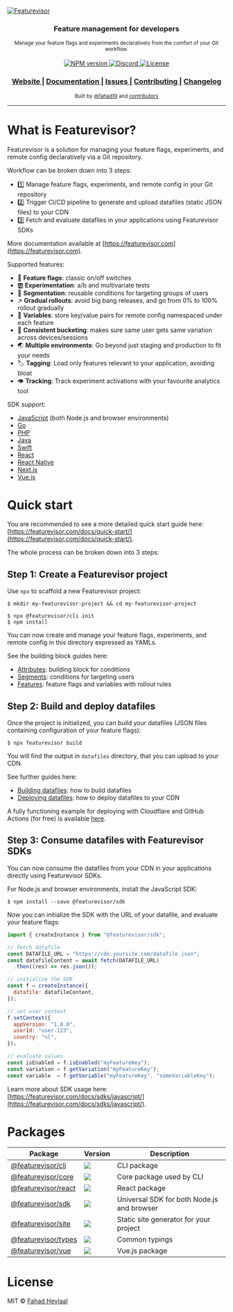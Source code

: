 [![Featurevisor](./assets/banner-bordered.png)](https://featurevisor.com)

<div align="center">
  <h3><strong>Feature management for developers</strong></h3>
</div>

<div align="center">
  <small>Manage your feature flags and experiments declaratively from the comfort of your Git workflow.</small>
</div>

<br />

<div align="center">
  <!-- NPM version -->
  <a href="https://npmjs.org/package/@featurevisor/cli">
    <img src="https://img.shields.io/npm/v/@featurevisor/cli.svg"
      alt="NPM version" />
  </a>
  <!-- Discord -->
  <a href="https://discord.gg/8Ka6KZUCX4">
    <img src="https://img.shields.io/discord/1141123659663147008?color=7289DA&logo=discord&logoColor=white"
      alt="Discord" />
  </a>
  <!-- License -->
  <a href="./LICENSE">
    <img src="https://img.shields.io/npm/l/@featurevisor/sdk.svg"
      alt="License" />
  </a>
</div>

<div align="center">
  <h3>
    <a href="https://featurevisor.com">
      Website
    </a>
    <span> | </span>
    <a href="https://featurevisor.com/docs">
      Documentation
    </a>
    <span> | </span>
    <a href="https://github.com/featurevisor/featurevisor/issues">
      Issues
    </a>
    <span> | </span>
    <a href="https://featurevisor.com/docs/contributing">
      Contributing
    </a>
    <span> | </span>
    <a href="https://github.com/featurevisor/featurevisor/blob/main/CHANGELOG.md">
      Changelog
    </a>
  </h3>
</div>

<div align="center">
  <sub>Built by
  <a href="https://twitter.com/fahad19">@fahad19</a> and
  <a href="https://github.com/featurevisor/featurevisor/graphs/contributors">
    contributors
  </a>
</div>

---

# What is Featurevisor?

Featurevisor is a solution for managing your feature flags, experiments, and remote config declaratively via a Git repository.

Workflow can be broken down into 3 steps:

- 1️⃣ Manage feature flags, experiments, and remote config in your Git repository
- 2️⃣ Trigger CI/CD pipeline to generate and upload datafiles (static JSON files) to your CDN
- 3️⃣ Fetch and evaluate datafiles in your applications using Featurevisor SDKs

More documentation available at [https://featurevisor.com](https://featurevisor.com).

Supported features:

- 🚩 **Feature flags**: classic on/off switches
- 🆎 **Experimentation**: a/b and multivariate tests
- 👥 **Segmentation**: reusable conditions for targeting groups of users
- ↗️ **Gradual rollouts**: avoid big bang releases, and go from 0% to 100% rollout gradually
- 🔧 **Variables**: store key/value pairs for remote config namespaced under each feature
- 🎯 **Consistent bucketing**: makes sure same user gets same variation across devices/sessions
- 🌏 **Multiple environments**: Go beyond just staging and production to fit your needs
- 🏷️ **Tagging**: Load only features relevant to your application, avoiding bloat
- 👁️ **Tracking**: Track experiment activations with your favourite analytics tool

SDK support:

- [JavaScript](https://featurevisor.com/docs/sdks/javascript) (both Node.js and browser environments)
- [Go](https://featurevisor.com/docs/sdks/go/)
- [PHP](https://featurevisor.com/docs/sdks/php/)
- [Java](https://featurevisor.com/docs/sdks/java/)
- [Swift](https://featurevisor.com/docs/sdks/swift/)
- [React](https://featurevisor.com/docs/react/)
- [React Native](https://featurevisor.com/docs/react-native/)
- [Next.js](https://featurevisor.com/docs/frameworks/nextjs/)
- [Vue.js](https://featurevisor.com/docs/vue/)

# Quick start

You are recommended to see a more detailed quick start guide here: [https://featurevisor.com/docs/quick-start/](https://featurevisor.com/docs/quick-start/).

The whole process can be broken down into 3 steps:

## Step 1: Create a Featurevisor project

Use `npx` to scaffold a new Featurevisor project:

```
$ mkdir my-featurevisor-project && cd my-featurevisor-project

$ npx @featurevisor/cli init
$ npm install
```

You can now create and manage your feature flags, experiments, and remote config in this directory expressed as YAMLs.

See the building block guides here:

- [Attributes](https://featurevisor.com/docs/attributes/): building block for conditions
- [Segments](https://featurevisor.com/docs/segments/): conditions for targeting users
- [Features](https://featurevisor.com/docs/features/): feature flags and variables with rollout rules

## Step 2: Build and deploy datafiles

Once the project is initialized, you can build your datafiles (JSON files containing configuration of your feature flags):

```
$ npx featurevisor build
```

You will find the output in `datafiles` directory, that you can upload to your CDN.

See further guides here:

- [Building datafiles](https://featurevisor.com/docs/building-datafiles/): how to build datafiles
- [Deploying datafiles](https://featurevisor.com/docs/deployment/): how to deploy datafiles to your CDN

A fully functioning example for deploying with Cloudflare and GitHub Actions (for free) is available [here](https://featurevisor.com/docs/integrations/cloudflare-pages/).

## Step 3: Consume datafiles with Featurevisor SDKs

You can now consume the datafiles from your CDN in your applications directly using Featurevisor SDKs.

For Node.js and browser environments, install the JavaScript SDK:

```
$ npm install --save @featurevisor/sdk
```

Now you can initialize the SDK with the URL of your datafile, and evaluate your feature flags:

```js
import { createInstance } from "@featurevisor/sdk";

// fetch datafile
const DATAFILE_URL = "https://cdn.yoursite.com/datafile.json";
const datafileContent = await fetch(DATAFILE_URL)
  .then((res) => res.json());

// initialize the SDK
const f = createInstance({
  datafile: datafileContent,
});

// set user context
f.setContext({
  appVersion: "1.0.0",
  userId: "user-123",
  country: "nl",
});

// evaluate values
const isEnabled = f.isEnabled("myFeatureKey");
const variation = f.getVariation("myFeatureKey");
const variable  = f.getVariable("myFeatureKey", "someVariableKey");
```

Learn more about SDK usage here: [https://featurevisor.com/docs/sdks/javascript/](https://featurevisor.com/docs/sdks/javascript/).

# Packages

| Package                                 | Version                                                            | Description                                |
| --------------------------------------- | ------------------------------------------------------------------ | ------------------------------------------ |
| [@featurevisor/cli](./packages/cli)     | <img src="https://img.shields.io/npm/v/@featurevisor/cli.svg" />   | CLI package                                |
| [@featurevisor/core](./packages/core)   | <img src="https://img.shields.io/npm/v/@featurevisor/core.svg" />  | Core package used by CLI                   |
| [@featurevisor/react](./packages/react) | <img src="https://img.shields.io/npm/v/@featurevisor/react.svg" /> | React package                              |
| [@featurevisor/sdk](./packages/sdk)     | <img src="https://img.shields.io/npm/v/@featurevisor/sdk.svg" />   | Universal SDK for both Node.js and browser |
| [@featurevisor/site](./packages/site)   | <img src="https://img.shields.io/npm/v/@featurevisor/site.svg" />  | Static site generator for your project     |
| [@featurevisor/types](./packages/types) | <img src="https://img.shields.io/npm/v/@featurevisor/types.svg" /> | Common typings                             |
| [@featurevisor/vue](./packages/vue)     | <img src="https://img.shields.io/npm/v/@featurevisor/vue.svg" />   | Vue.js package                             |

# License

MIT © [Fahad Heylaal](https://fahad19.com)
